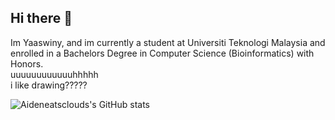 ## Hi there 👋
Im Yaaswiny, and im currently a student at Universiti Teknologi Malaysia and enrolled in a Bachelors Degree in Computer Science (Bioinformatics) with Honors. <br/>
uuuuuuuuuuuuhhhhh <br/>
i like drawing????? <br/>




![Aideneatsclouds's GitHub stats](https://github-readme-stats.vercel.app/api?username=Aideneatsclouds&theme=maroongold_icons=true)

